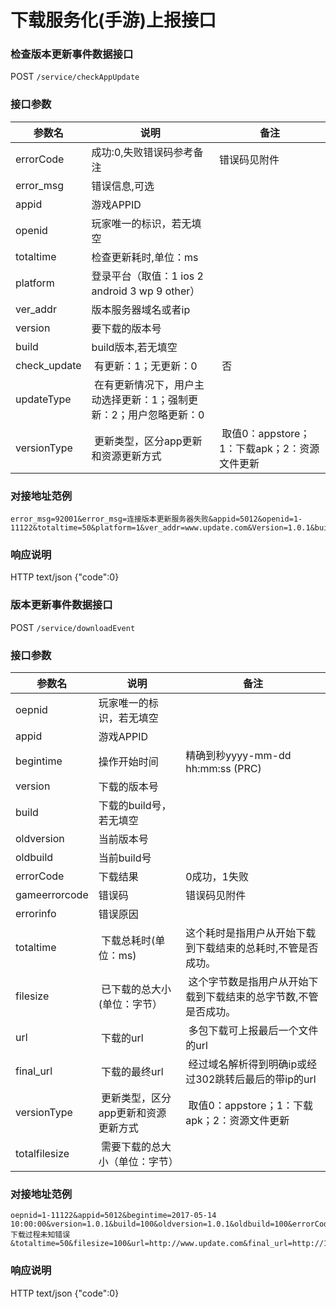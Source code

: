 下载服务化(手游)上报接口
=========================

### 检查版本更新事件数据接口

POST  `/service/checkAppUpdate`
 
### 接口参数
 
| 参数名 | 说明 | 备注 |
|------|------|------|
| errorCode | 成功:0,失败错误码参考备注| 错误码见附件 |
| error_msg | 错误信息,可选 |  |
| appid | 游戏APPID | |
| openid | 玩家唯一的标识，若无填空 |  |
| totaltime | 检查更新耗时,单位：ms  |  |
| platform | 登录平台（取值：1 ios 2 android 3 wp 9 other） |  |
| ver_addr | 版本服务器域名或者ip |  |
| version | 要下载的版本号 |  |
| build | build版本,若无填空 |  |
| check_update |  有更新：1；无更新：0 | 否 |
| updateType |  在有更新情况下，用户主动选择更新：1；强制更新：2；用户忽略更新：0 |  |
| versionType |  更新类型，区分app更新和资源更新方式 | 取值0：appstore；1：下载apk；2：资源文件更新 |
 
### 对接地址范例

```
error_msg=92001&error_msg=连接版本更新服务器失败&appid=5012&openid=1-11122&totaltime=50&platform=1&ver_addr=www.update.com&Version=1.0.1&build=100&check_update=1&updateType=1&versionType=1
```

### 响应说明

HTTP 
text/json 
{"code":0}



### 版本更新事件数据接口

POST  `/service/downloadEvent`
 
### 接口参数
 
| 参数名 | 说明 | 备注 |
|------|------|------|
| oepnid | 玩家唯一的标识，若无填空 |  |
| appid | 游戏APPID | |
| begintime | 操作开始时间 |精确到秒yyyy-mm-dd hh:mm:ss (PRC) |
| version | 下载的版本号 |  |
| build | 下载的build号，若无填空  |  |
| oldversion | 当前版本号 |  |
| oldbuild | 当前build号 |  |
| errorCode | 下载结果 |0成功，1失败 |
| gameerrorcode | 错误码 | 错误码见附件  |
| errorinfo | 错误原因 |  |
| totaltime |  下载总耗时(单位：ms) |这个耗时是指用户从开始下载到下载结束的总耗时,不管是否成功。|
| filesize |  已下载的总大小(单位：字节） | 这个字节数是指用户从开始下载到下载结束的总字节数,不管是否成功。 |
| url |  下载的url | 多包下载可上报最后一个文件的url |
| final_url |  下载的最终url | 经过域名解析得到明确ip或经过302跳转后最后的带ip的url |
| versionType |  更新类型，区分app更新和资源更新方式 | 取值0：appstore；1：下载apk；2：资源文件更新 |
| totalfilesize |  需要下载的总大小（单位：字节） | |
 
### 对接地址范例

```
oepnid=1-11122&appid=5012&begintime=2017-05-14 10:00:00&version=1.0.1&build=100&oldversion=1.0.1&oldbuild=100&errorCode=1&gameerrorcode=1&errorinf下载过程未知错误&totaltime=50&filesize=100&url=http://www.update.com&final_url=http://111.222.33&versionType=1&totalfilesize=200
```

### 响应说明

HTTP 
text/json 
{"code":0}
